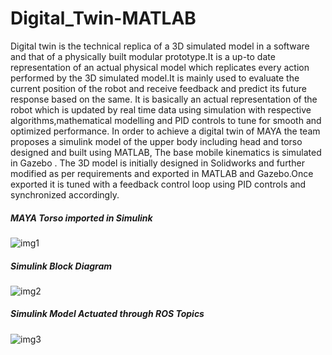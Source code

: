 # Digital_Twin-MATLAB
Digital twin is the technical replica of a 3D simulated model in a software and that of a physically built modular prototype.It is a up-to date representation of an actual physical model which replicates every action performed by the 3D simulated model.It is mainly used to evaluate the current position of the robot and receive feedback and predict its future response based on the same. It is basically an actual representation of the robot which is updated by real time data using simulation with respective algorithms,mathematical modelling and PID controls to tune for smooth and optimized performance.
In order to achieve a digital twin of MAYA the team proposes a simulink model of the upper body including head and torso designed and built using MATLAB, The base mobile kinematics is simulated in Gazebo . The 3D model is initially designed in Solidworks and further modified as per requirements and exported in MATLAB and Gazebo.Once exported it is tuned with a feedback control loop using PID controls and synchronized accordingly.



##### MAYA Torso imported in Simulink
![img1](https://github.com/MAYA-1-0/Digital_Twin-MATLAB/blob/main/images/Screenshot%20from%202022-02-28%2020-10-07.png)


##### Simulink Block Diagram
![img2](https://github.com/MAYA-1-0/Digital_Twin-MATLAB/blob/main/images/Screenshot%20from%202022-02-28%2020-10-17.png)

##### Simulink Model Actuated through ROS Topics
![img3](https://github.com/MAYA-1-0/Digital_Twin-MATLAB/blob/main/images/Screenshot%20from%202022-02-28%2020-10-28.png)
